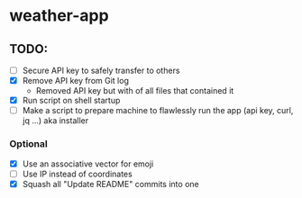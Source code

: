# weather-app

## TODO:
- [ ] Secure API key to safely transfer to others
- [x] Remove API key from Git log
    - Removed API key but with of all files that contained it
- [x] Run script on shell startup
- [ ] Make a script to prepare machine to flawlessly run the app (api key, curl, jq ...) aka installer

### Optional
- [x]  Use an associative vector for emoji
- [ ]  Use IP instead of coordinates
- [x]  Squash all "Update README" commits into one
